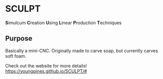 # SCULPT
**S**imulcum **C**reation **U**sing **L**inear **P**roduction **T**echniques

## Purpose
Basically a mini-CNC. Originally made to carve soap, but currently carves soft foam.

Check out the website for more details!
https://youngpines.github.io/SCULPT/#
